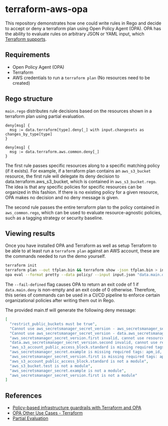 # terraform-aws-opa

This repository demonstrates how one could write rules in Rego and decide to accept or deny a terraform plan using Open Policy Agent (OPA). OPA has the ability to evaluate rules on arbitrary JSON or YAML input, which [Terraform supports](https://www.terraform.io/docs/internals/json-format.html#plan-representation).

## Requirements

* Open Policy Agent (OPA)
* Terraform
* AWS credentials to run a `terraform plan` (No resources need to be created)

## Rego structure

`main.rego` distributes rule decisions based on the resources shown in a terraform plan using partial evaluation.

```rego
deny[msg] {
  msg := data.terraform[type].deny[_] with input.changesets as changes_by_type[type]
}

deny[msg] {
  msg := data.terraform.aws.common.deny[_]
}
```

The first rule passes specific resources along to a specific matching policy (if it exists). For example, if a terraform plan contains an `aws_s3_bucket` resource, the first rule will delegate its deny decision to data.terraform.aws_s3_bucket, which is contained in `aws_s3_bucket.rego`. The idea is that any specific policies for specific resources can be organized in this fashion. If there is no existing policy for a given resource, OPA makes no decision and no deny message is given.

The second rule passes the entire terraform plan to the policy contained in `aws_common.rego`, which can be used to evaluate resource-agnostic policies, such as a tagging strategy or security baseline.

## Viewing results

Once you have installed OPA and Terraform as well as setup Terraform to be able to at least run a `terraform plan` against an AWS account, these are the commands needed to run the demo yourself.

```bash
terraform init
terraform plan --out tfplan.bin && terraform show -json tfplan.bin > input.json
opa eval --format pretty --data policy/ --input input.json "data.main.deny" --fail-defined
```

The `--fail-defined` flag causes OPA to return an exit code of 1 if `data.main.deny` is non-empty and an exit code of 0 otherwise. Therefore, this series of commands can be used in a CI/CD pipeline to enforce certain organizational policies after writing them out in Rego.

The provided main.tf will generate the following deny message:

```json
[
  "restrict_public_buckets must be true",
  "Cannot use aws_secretsmanager_secret_version - aws_secretsmanager_secret_version.first",
  "Cannot use aws_secretsmanager_secret_version - data.aws_secretsmanager_secret_version.second",
  "aws_secretsmanager_secret_version.first invalid, cannot use resource type aws_secretsmanager_secret_version",
  "data.aws_secretsmanager_secret_version.second invalid, cannot use resource type aws_secretsmanager_secret_version",
  "aws_s3_account_public_access_block.standard is missing required tags: apm_id, dept, environment",
  "aws_secretsmanager_secret.example is missing required tags: apm_id, dept, environment",
  "aws_secretsmanager_secret_version.first is missing required tags: apm_id, dept, environment",
  "aws_s3_account_public_access_block.standard is not a module",
  "aws_s3_bucket.test is not a module",
  "aws_secretsmanager_secret.example is not a module",
  "aws_secretsmanager_secret_version.first is not a module"
]
```

## References

* [Policy-based infrastructure guardrails with Terraform and OPA](https://blog.styra.com/blog/policy-based-infrastructure-guardrails-with-terraform-and-opa)
* [OPA Other Use Cases - Terraform](https://www.openpolicyagent.org/docs/latest/terraform)
* [Partial Evaluation](https://blog.openpolicyagent.org/partial-evaluation-162750eaf422)

